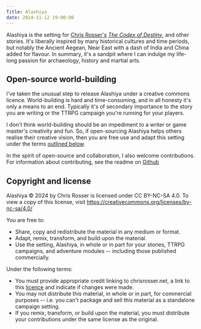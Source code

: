 ```yaml
---
Title: Alashiya
date: 2024-11-12 19:00:00
---
```


Alashiya is the setting for [Chris Rosser's](https://chrisrosser.net) [*The Codex of Destiny*](https://chrisrosser.net/books/codex-of-destiny), and other stories. It's liberally inspired by many historical cultures and time periods, but notably the Ancient Aegean, Near East with a dash of India and China added for flavour. In summary, it's a sandpit where I can indulge my life-long passion for archaeology, history and martial arts.

## Open-source world-building

I've taken the unusual step to release Alashiya under a creative commons licence. World-building is hard and time-consuming, and in all honesty it's only a means to an end. Typically it's of secondary importance to the story you are writing or the TTRPG campaign you're running for your players.

I don't think world-building should be an impediment to a writer or game master's creativity and fun. So, if open-sourcing Alashiya helps others realise their creative vision, then you are free use and adapt this setting under the terms [outlined below](#copyright-and-license).

In the spirit of open-source and collaboration, I also welcome contributions. For information about contributing, see the readme on [Github](https://github.com/foss-scribe/alashiya/blob/master/README.md)

## Copyright and license

Alashiya © 2024 by Chris Rosser is licensed under CC BY-NC-SA 4.0. To view a copy of this license, visit https://creativecommons.org/licenses/by-nc-sa/4.0/

You are free to:

* Share, copy and redistribute the material in any medium or format.
* Adapt, remix, transform, and build upon the material.
* Use the setting, Alashiya, in whole or in part for your stories, TTRPG campaigns, and adventure modules -- including those published commercially.

Under the following terms:

* You must provide appropriate credit linking to chrisrosser.net, a link to this [licence](https://creativecommons.org/licenses/by-nc-sa/4.0/) and indicate if changes were made.
* You may not distribute this material, in whole or in part, for commercial purposes -- i.e. you can't package and sell this material as a standalone campaign setting.
* If you remix, transform, or build upon the material, you must distribute your contributions under the same license as the original.
